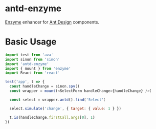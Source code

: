 # antd-enzyme

[Enzyme](https://github.com/airbnb/enzyme) enhancer for [Ant Design](https://github.com/ant-design/ant-design) components.


# Basic Usage

```javascript
import test from 'ava'
import sinon from 'sinon'
import 'antd-enzyme'
import { mount } from 'enzyme'
import React from 'react'

test('app', t => {
  const handleChange = sinon.spy()
  const wrapper = mount(<SelectForm handleChange={handleChange} />)

  const select = wrapper.antd().find('Select')

  select.simulate('change', { target: { value: 1 } })

  t.is(handleChange.firstCall.args[0], 1)
})
```
